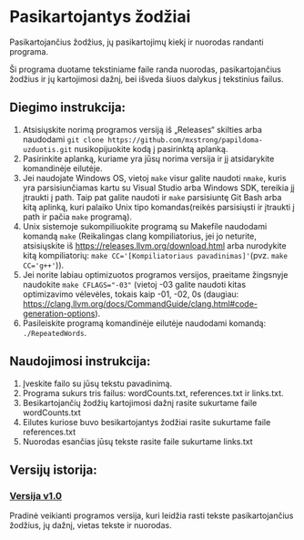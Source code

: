# Pasikartojantys žodžiai
Pasikartojančius žodžius, jų pasikartojimų kiekį ir nuorodas randanti programa.

Ši programa duotame tekstiniame faile randa nuorodas, pasikartojančius žodžius ir jų kartojimosi dažnį, bei išveda šiuos dalykus į tekstinius failus.

## Diegimo instrukcija:
1. Atsisiųskite norimą programos versiją iš „Releases“ skilties arba naudodami `git clone https://github.com/mxstrong/papildoma-uzduotis.git` nusikopijuokite kodą į pasirinktą aplanką.
2. Pasirinkite aplanką, kuriame yra jūsų norima versija ir jį atsidarykite komandinėje eilutėje.
3. Jei naudojate Windows OS, vietoj `make` visur galite naudoti `nmake`, kuris yra parsisiunčiamas kartu su Visual Studio arba Windows SDK, tereikia jį įtraukti į path. Taip pat galite naudoti ir `make` parsisiuntę Git Bash arba kitą aplinką, kuri palaiko Unix tipo komandas(reikės parsisiųsti ir įtraukti į path ir pačia `make` programą).
4. Unix sistemoje sukompiliuokite programą su Makefile naudodami komandą `make` (Reikalingas clang kompiliatorius, jei jo neturite, atsisiųskite iš https://releases.llvm.org/download.html arba nurodykite kitą kompiliatorių: `make CC='[Kompiliatoriaus pavadinimas]'`(pvz. `make CC='g++'`)).
5. Jei norite labiau optimizuotos programos versijos, praeitame žingsnyje naudokite `make CFLAGS="-03"` (vietoj -03 galite naudoti kitas optimizavimo vėlevėles, tokais kaip -01, -02, 0s (daugiau: https://clang.llvm.org/docs/CommandGuide/clang.html#code-generation-options).
6. Pasileiskite programą komandinėje eilutėje naudodami komandą: `./RepeatedWords`.

## Naudojimosi instrukcija:
1. Įveskite failo su jūsų tekstu pavadinimą.
2. Programa sukurs tris failus: wordCounts.txt, references.txt ir links.txt.
3. Besikartojančių žodžių kartojimosi dažnį rasite sukurtame faile wordCounts.txt
4. Eilutes kuriose buvo besikartojantys žodžiai rasite sukurtame faile references.txt
5. Nuorodas esančias jūsų tekste rasite faile sukurtame links.txt

## Versijų istorija:
### [Versija v1.0](https://github.com/mxstrong/papildoma-uzduotis/releases/tag/v1.0)
Pradinė veikianti programos versija, kuri leidžia rasti tekste pasikartojančius žodžius, jų dažnį, vietas tekste ir nuorodas.
